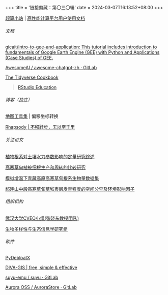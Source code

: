 +++
title = '链接剪藏：第〇三〇辑'
date = 2024-03-07T16:13:52+08:00
+++

[超算小站](https://nscc.mrzhenggang.com/) | [高性能计算平台用户使用文档](https://hpc.pku.edu.cn/_book/)

<!--more-->

###### 文档

[gicait/intro-to-gee-and-application: This tutorial includes introduction to fundamentals of Google Earth Engine (GEE) with Python and Applications (Case Studies) of GEE.](https://github.com/gicait/intro-to-gee-and-application)

[AwesomeAI / awesome-chatgpt-zh · GitLab](https://gitlab.com/awesomeai/awesome-chatgpt-zh)

[The Tidyverse Cookbook](https://rstudio-education.github.io/tidyverse-cookbook/)

> [RStudio Education](https://education.rstudio.com/)

###### 博客（独立）

[地图工具集](https://kimkat.gitee.io/map520/) | 偏移坐标转换

[Rhapsody | 不积跬步，无以至千里](https://williamzcy.github.io/)

###### 关注论文

[植物根系对土壤水力参数影响的定量研究综述](http://pedologica.issas.ac.cn/html/trxb/2023/4/trxb202204190188.htm)

[高寒草甸植被细根生产和周转的比较研究](https://www.ecologica.cn/stxb/ch/html/2014/13/stxb201307031831.htm)

[模拟增温下青藏高原高寒草甸根系生物量数据集](https://geodoi.ac.cn/DOIPaper/HTML/2017139404/201704139416.htm)

[祁连山中段高寒草甸草毡表层发育程度的空间分异及环境影响因子](https://www.ecologica.cn/stxb/ch/html/2017/20/stxb201608031598.htm)

###### 组织机构

[武汉大学CVEO小组(张晓东教授团队)](https://www.whu-cveo.com/)

[生物多样性与生态信息学研究组](https://ecoinfor.github.io/cn.html)

###### 软件

[PyDebloatX](https://pydebloatx.com/)

[DIVA-GIS | free, simple & effective](http://www.diva-gis.org/)

[suyu-emu / suyu · GitLab](https://gitlab.com/suyu-emu/suyu)

[Aurora OSS / AuroraStore · GitLab](https://gitlab.com/AuroraOSS/AuroraStore)








